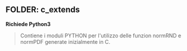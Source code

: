 <h2>FOLDER: c_extends</h2>
<b>Richiede Python3</b>

<blockquote>
    Contiene i moduli PYTHON per l'utilizzo delle funzion normRND e normPDF generate inizialmente in C.
</blockquote>
